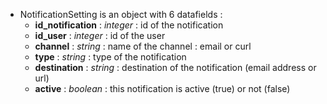   * NotificationSetting is an object with 6 datafields :
    * **id\_notification** : _integer_ : id of the notification
    * **id\_user** : _integer_ : id of the user
    * **channel** : _string_ : name of the channel : email or curl
    * **type** : _string_ : type of the notification
    * **destination** : _string_ : destination of the notification (email address or url)
    * **active** : _boolean_ : this notification is active (true) or not (false)